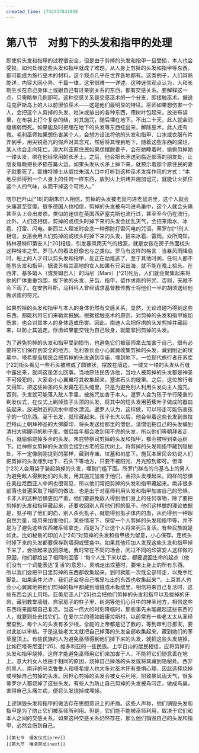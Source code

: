 ```yaml
---
created_time: 1742437841898
---
```

# 第八节　对剪下的头发和指甲的处理

即使剪头发和指甲的过程很安全，但是由于剪掉的头发和指甲一旦受损，本人也会受损，如何处理这些头发和指甲就成了难题。从人身上剪掉的头发和指甲等东西，都可能成为施行巫术的材料，这个观点几乎在世界各地都有。这类例子，人们耳熟能详，内容大同小异、千篇一律，这里很难一一详述。这种迷信观点认为，人和长期生长在自己身体上或跟自己有过亲密关系的东西，都有交感关系。要解释这一点，只需略举几例即可。这种交感关系是交感巫术的一个分支，即接触巫术。据说马克萨斯岛上的人以前很怕巫术——这是他们最明显的特征。巫师如果想伤害一个人，会把这个人剪掉的头发、吐沫或排出的各种东西，用树叶包起来，放进布袋里，在布袋上打个复杂的结，对其施咒，随后埋在地下。不出二十天，此人就会消瘦病弱而死。如果能及时把埋在地下的头发等东西挖出来，解除巫术，此人还有救。毛利巫师如果想伤害某个人，会想方设法将他的头发和指甲、口水或衣服布片弄到手，用尖锐高亢的假声对其念咒，然后将其埋到地下。随着这些东西的腐烂，某人也会走向死亡。澳大利亚原住民如果想摆脱妻子，会在她睡着时，偷偷剪掉她一缕头发，绑在他经常用的长矛上。之后，他会把长矛送到临近部落的朋友处，让朋友每晚把长矛插在篝火边。如果头发从长矛上掉下来，就预示着那个原住民的妻子就要死了。霍维特博士从威拉朱瑞人口中打听到这种巫术发挥作用的方式：“本地巫师得到一个人身上的任何一样东西，放到火上烘烤并施加诅咒，就能让火抓住这个人的气味，从而干掉这个可怜人。”

喀尔巴阡山[^18]的胡朱尔人相信，剪掉的头发被老鼠叼进老鼠洞里，这个人就会头痛甚至变傻。很多德国人也相信，剪掉的头发被鸟叼进鸟巢中，这个人就会头痛甚至头上会出皮疹。类似的迷信在英国西萨塞克斯也流行过，甚至至今仍在流行。此外，人们还相信，剪掉的或梳头时掉下来的头发会扰乱天气，会招来雨水、冰雹、打雷、闪电。新西兰人理发时会念一种预防打雷闪电的咒语。蒂罗尔[^19]人相信，女巫会用人们剪掉的或梳头时掉下来的头发，招来冰雹、雷雨。众所周知，特林基特印第安人[^20]相信，引发暴风雨天气的根源，就是女孩在房子外面梳头这种轻率之举。罗马人的看法好像也与之类似。罗马有这样的格言：当暴风雨降临时，船上的人才可以剪头发和指甲，反正在劫难逃了。至于其他时间，任何人都不能剪头发和指甲。据说苏格兰高地的女人如果有兄弟出海，就不能在晚上梳头。在西非，基多姆人（或贾姆巴人）的玛尼（Mani）[^21]死后，人们就会聚集起来将他的尸体重重包围，拔下他的头发、牙齿、指甲，留作求雨的符咒，否则，天就不会下雨了。在安吉科斯，马科科人曾经请求基督教传教士将他们一半的胡须送给他做求雨的符咒。

如果剪掉的头发和指甲与本人的身体仍然有交感关系，显然，无论谁碰巧得到这些东西，都能利用它们来勒索报酬。根据接触巫术的原则，对剪掉的头发和指甲施加伤害，也会对其本人的身体造成伤害。因此，南迪人会把俘虏的头发剪掉并藏起来，以防止其逃走。俘虏如果能交钱为自己赎身，就能拿回剪掉的头发。

为了避免剪掉的头发和指甲受到损伤，也避免它们被巫师拿去加害于自己，很有必要将它们保存到安全的地方。毛利酋长会小心翼翼收集剪掉的头发，藏到附近的坟墓中。塔希提岛居民会把剪掉的头发送到寺庙，埋到地下。一位现代旅行者在苏库[^22]街头看见一些石头被堆成了圆锥状，摆放在墙边，一缕又一缕的头发从石缝中露出来，就问这是怎么回事。当地原住民告诉他，当地人被剪掉的头发都是神圣不可侵犯的，大家会小心翼翼将其收集起来，塞进石头的缝里。之后，这位旅行者又得知，把这些神圣的头发藏在石头缝里，只是为避免别人利用头发向主人施咒。否则，头发就可能落入敌人手里，被施咒加害于本人。暹罗人会为孩子举行隆重的剃发仪式，在仪式上剃掉孩子头顶的头发，将其中的短头发用芭蕉叶子做成的器皿装起来，放进附近的流水中顺水漂流。暹罗人认为，这样做，可以带走可能伤害孩子的一切东西。至于长发，就珍藏起来。孩子长大以后，他会带着这些长发到普拉巴特山上朝拜神圣的大佛脚印，将头发送给那里的僧侣，请僧侣把自己的头发编到清扫大佛脚印的刷子里。僧侣每年都会收到用不完的头发，所以他们等朝拜者走后，就偷偷烧掉多余的头发。朱庇特祭司剪掉的头发和指甲，都会被埋到幸运树下。灶神修女剪掉的头发则会挂到古老的忘忧树上。将剪掉的头发和指甲藏到隐秘处，不一定像刚刚提到的那样，藏到寺庙、坟墓和树底下。施瓦本居民会劝说人们把剪掉的头发埋到地下、石头下等地方，只要不被阳光、月光照到即可。但泽[^23]人会用袋子装起剪掉的头发，埋到门槛下面。所罗门群岛的乌基岛上的男人为避免敌人得到他们的头发，用其施咒加害于他们，会把头发埋起来。同样的恐惧在美拉尼西亚人中间也很常见，所以他们常把剪掉的头发和指甲藏起来。南非很多部落也普遍采取了相同的做法，也是出于对巫师利用头发和指甲加害自己的恐惧。卡非人的这种恐惧更加严重，他们要避免敌人得到他们身上的任何事物，除了要把剪掉的头发和指甲藏起来，还要收回别人帮他们抓的虱子。他们这样做的理论依据是，虱子喝了他们的血，别人杀死虱子，就能得到虱子体内的血，从而得到一种超自然力量，能用来加害他们。某些情况下，保留一个人剪掉的头发和指甲等，并不是为了避免这些东西被巫师拿走，而是为了让这个人将来死后复活。有些民族就是如此，比如秘鲁的印加人[^24]“对剪掉的头发和指甲极为留意，小心保存。连梳头时掉下来的头发都要保存到墙洞或壁龛中。如果其他印加人发现这些头发和指甲掉下来了，会捡起来放回原地。我时常在不同的场合，问过不同的印第安人这样做的原因，他们都给出了相同的回答：‘每个人生下来以后，都要返回生命的起点（他们没有一个词能表达‘复活’的意思）。灵魂走出坟墓时，要带上身上的所有东西。所以我们会把平日里剪掉的东西都收集起来，到时就能一次性全部带走，以免手忙脚乱。如果条件允许，我们还会将自己嘴里吐出的东西也收集起来’”。土耳其人也会小心翼翼地把他们剪掉的指甲都藏到墙缝或木板缝里，相信将来自己复活时，这些东西会派上用场。亚美尼亚人[^25]也会把他们剪掉的头发和指甲以及拔掉的牙齿，藏到教堂墙缝、自家房子的柱子里、树洞等他们心目中的神圣地方，相信这些东西将来能帮自己复活。当这一伟大的时刻降临时，那些事先未能藏起这些东西的人，就要到处去找它们。在爱尔兰的德如姆康拉斯村，以前常有一些老太太从圣经里查到，每个人的头发有多少根，全能的上帝都是记了数的，等到审判日那天，要对此加以审核。于是这些老太太就把自己掉落的头发全部收集起来，藏到她们的茅草屋顶上。有些民族的人为避免巫师得到他们掉下来的头发，就把这些头发烧掉，比如巴塔哥尼亚[^26]、维多利亚的一些民族。上孚日山的居民相信，应将剪掉的头发和指甲烧掉，这样才能避免巫师用它们来加害于人，不能将它们随意丢在地上。意大利女人也由于相同的原因，烧掉自己掉落的头发或将其藏到隐秘处。西非的黑人、南非的马克鲁鲁人和塔希提人也大多对巫术怀有畏惧心理，因此选择烧掉或埋掉自己剪掉的头发。因担心剪掉的头发会被女巫利用，招致暴风雨天气，很多蒂罗尔人都烧掉了这些头发。有些人为防止自己剪掉的头发被鸟叼走，做成鸟巢，害得自己头痛生病，便将头发烧掉或埋掉。

上述销毁头发和指甲的做法存在思想意识上的矛盾。这些人声称，他们销毁头发和指甲是为了防止它们被巫师所利用。但是，它们能不能被巫师利用，取决于它们和本人之间的交感关系。如果这种交感关系仍然存在，那么他们销毁自己的头发和指甲，必然会伤到自己。

```booknav
[[第七节　理发仪式|prev]]
[[第九节　唾液禁忌|next]]
```